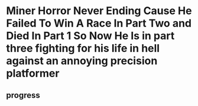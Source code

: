 # Miner Horror Never Ending Cause He Failed To Win A Race In Part Two and Died In Part 1 So Now He Is in part three fighting for his life in hell against an annoying precision platformer

## progress
